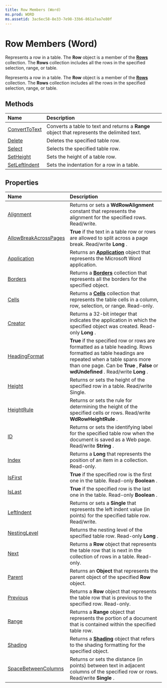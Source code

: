 ```yaml
---
title: Row Members (Word)
ms.prod: WORD
ms.assetid: 3ac6ec58-8e33-7e98-33b6-861a7aa7e80f
---
```



# Row Members (Word)
Represents a row in a table. The  **Row** object is a member of the **[Rows](rows-object-word.md)** collection. The **Rows** collection includes all the rows in the specified selection, range, or table.

Represents a row in a table. The  **Row** object is a member of the **[Rows](rows-object-word.md)** collection. The **Rows** collection includes all the rows in the specified selection, range, or table.


## Methods



|**Name**|**Description**|
|:-----|:-----|
|[ConvertToText](row-converttotext-method-word.md)|Converts a table to text and returns a  **Range** object that represents the delimited text.|
|[Delete](row-delete-method-word.md)|Deletes the specified table row.|
|[Select](row-select-method-word.md)|Selects the specified table row.|
|[SetHeight](row-setheight-method-word.md)|Sets the height of a table row.|
|[SetLeftIndent](row-setleftindent-method-word.md)|Sets the indentation for a row in a table.|

## Properties



|**Name**|**Description**|
|:-----|:-----|
|[Alignment](row-alignment-property-word.md)|Returns or sets a  **WdRowAlignment** constant that represents the alignment for the specified rows. Read/write.|
|[AllowBreakAcrossPages](row-allowbreakacrosspages-property-word.md)| **True** if the text in a table row or rows are allowed to split across a page break. Read/write **Long** .|
|[Application](row-application-property-word.md)|Returns an  **[Application](application-object-word.md)** object that represents the Microsoft Word application.|
|[Borders](row-borders-property-word.md)|Returns a  **[Borders](borders-object-word.md)** collection that represents all the borders for the specified object.|
|[Cells](row-cells-property-word.md)|Returns a  **[Cells](cells-object-word.md)** collection that represents the table cells in a column, row, selection, or range. Read-only.|
|[Creator](row-creator-property-word.md)|Returns a 32-bit integer that indicates the application in which the specified object was created. Read-only  **Long** .|
|[HeadingFormat](row-headingformat-property-word.md)| **True** if the specified row or rows are formatted as a table heading. Rows formatted as table headings are repeated when a table spans more than one page. Can be **True** , **False** or **wdUndefined** . Read/write **Long** .|
|[Height](row-height-property-word.md)|Returns or sets the height of the specified row in a table. Read/write Single.|
|[HeightRule](row-heightrule-property-word.md)|Returns or sets the rule for determining the height of the specified cells or rows. Read/write  **WdRowHeightRule** .|
|[ID](row-id-property-word.md)|Returns or sets the identifying label for the specified table row when the document is saved as a Web page. Read/write  **String** .|
|[Index](row-index-property-word.md)|Returns a  **Long** that represents the position of an item in a collection. Read-only.|
|[IsFirst](row-isfirst-property-word.md)| **True** if the specified row is the first one in the table. Read-only **Boolean** .|
|[IsLast](row-islast-property-word.md)| **True** if the specified row is the last one in the table. Read-only **Boolean** .|
|[LeftIndent](row-leftindent-property-word.md)|Returns or sets a  **Single** that represents the left indent value (in points) for the specified table row. Read/write.|
|[NestingLevel](row-nestinglevel-property-word.md)|Returns the nesting level of the specified table row. Read-only  **Long** .|
|[Next](row-next-property-word.md)|Returns a  **Row** object that represents the table row that is next in the collection of rows in a table. Read-only.|
|[Parent](row-parent-property-word.md)|Returns an  **Object** that represents the parent object of the specified **Row** object.|
|[Previous](row-previous-property-word.md)|Returns a  **Row** object that represents the table row that is previous to the specified row. Read-only.|
|[Range](row-range-property-word.md)|Returns a  **Range** object that represents the portion of a document that is contained within the specified table row.|
|[Shading](row-shading-property-word.md)|Returns a  **[Shading](shading-object-word.md)** object that refers to the shading formatting for the specified object.|
|[SpaceBetweenColumns](row-spacebetweencolumns-property-word.md)|Returns or sets the distance (in points) between text in adjacent columns of the specified row or rows. Read/write  **Single** .|

